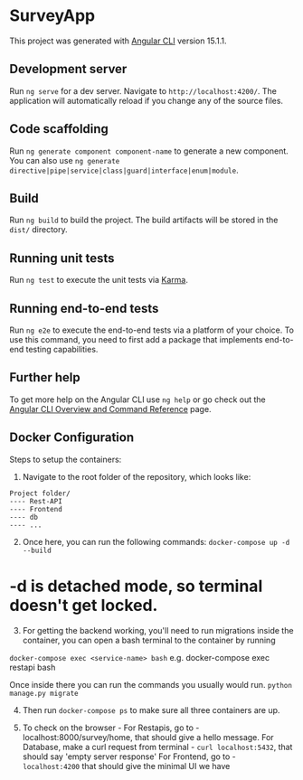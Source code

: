 # SurveyApp

This project was generated with [Angular CLI](https://github.com/angular/angular-cli) version 15.1.1.

## Development server

Run `ng serve` for a dev server. Navigate to `http://localhost:4200/`. The application will automatically reload if you change any of the source files.

## Code scaffolding

Run `ng generate component component-name` to generate a new component. You can also use `ng generate directive|pipe|service|class|guard|interface|enum|module`.

## Build

Run `ng build` to build the project. The build artifacts will be stored in the `dist/` directory.

## Running unit tests

Run `ng test` to execute the unit tests via [Karma](https://karma-runner.github.io).

## Running end-to-end tests

Run `ng e2e` to execute the end-to-end tests via a platform of your choice. To use this command, you need to first add a package that implements end-to-end testing capabilities.

## Further help

To get more help on the Angular CLI use `ng help` or go check out the [Angular CLI Overview and Command Reference](https://angular.io/cli) page.

## Docker Configuration

Steps to setup the containers:

1. Navigate to the root folder of the repository, which looks like:
```
Project folder/
---- Rest-API
---- Frontend
---- db
---- ...
```

2. Once here, you can run the following commands:
`docker-compose up -d --build`
# -d is detached mode, so terminal doesn't get locked.

3. For getting the backend working, you'll need to run migrations inside the container, you can open a bash terminal to the container by running

`docker-compose exec <service-name> bash`
e.g. docker-compose exec restapi bash

Once inside there you can run the commands you usually would run.
`python manage.py migrate`

4. Then run `docker-compose ps` to make sure all three containers are up.

5. To check on the browser -
    For Restapis, go to - localhost:8000/survey/home, that should give a hello message.
    For Database, make a curl request from terminal - `curl localhost:5432`, that should say 'empty server response'
    For Frontend, go to - `localhost:4200` that should give the minimal UI we have 
